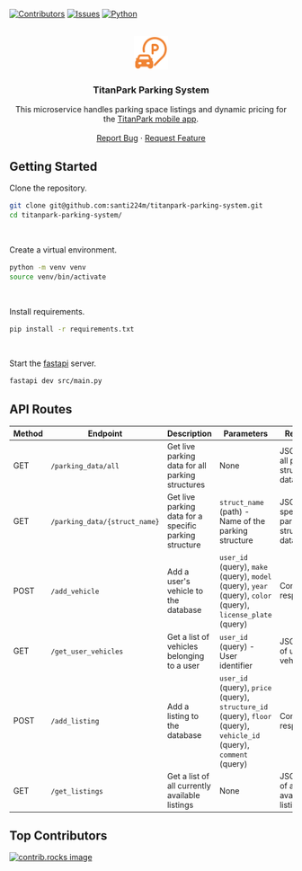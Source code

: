 
<a id="readme-top"></a>

[![Contributors][contributors-shield]][contributors-url] [![Issues][issues-shield]][issues-url] [![Python][Python]][Python-url]

<!-- PROJECT LOGO -->
<br />
<div align="center">
  <a href="https://github.com/santi224m/titanpark-parking-system">
    <img src="/assets/img/parking.svg" alt="Logo" height="60">
  </a>

  <h3 align="center">TitanPark Parking System</h3>

  <p align="center">
    This microservice handles parking space listings and dynamic pricing for the <a href="https://github.com/nathanchamorro1/titanpark">TitanPark mobile app</a>.
    <br />
    <br />
    <a href="https://github.com/santi224m/titanpark-parking-system/issues/new?labels=bug&template=bug-report---.md">Report Bug</a>
    ·
    <a href="https://github.com/santi224m/titanpark-parking-system/issues/new?labels=enhancement&template=feature-request---.md">Request Feature</a>
  </p>
</div>

<!-- GETTING STARTED -->
## Getting Started

Clone the repository.

```bash
git clone git@github.com:santi224m/titanpark-parking-system.git
cd titanpark-parking-system/
```
<br />

Create a virtual environment.

```bash
python -m venv venv
source venv/bin/activate
```
<br />

Install requirements.

```bash
pip install -r requirements.txt
```
<br />

Start the [fastapi](https://fastapi.tiangolo.com/) server.

```bash
fastapi dev src/main.py
```

## API Routes

| Method | Endpoint | Description | Parameters | Response |
|--------|----------|-------------|------------|----------|
| GET | `/parking_data/all` | Get live parking data for all parking structures | None | JSON with all parking structure data |
| GET | `/parking_data/{struct_name}` | Get live parking data for a specific parking structure | `struct_name` (path) - Name of the parking structure | JSON with specific parking structure data |
| POST | `/add_vehicle` | Add a user's vehicle to the database | `user_id` (query), `make` (query), `model` (query), `year` (query), `color` (query), `license_plate` (query) | Confirmation response |
| GET | `/get_user_vehicles` | Get a list of vehicles belonging to a user | `user_id` (query) - User identifier | JSON array of user's vehicles |
| POST | `/add_listing` | Add a listing to the database | `user_id` (query), `price` (query), `structure_id` (query), `floor` (query), `vehicle_id` (query), `comment` (query) | Confirmation response |
| GET | `/get_listings` | Get a list of all currently available listings | None | JSON array of all available listings |

## Top Contributors

<a href="https://github.com/santi224m/titanpark-parking-system/graphs/contributors">
  <img src="https://contrib.rocks/image?repo=santi224m/titanpark-parking-system" alt="contrib.rocks image" />
</a>

<!-- MARKDOWN LINKS & IMAGES -->
[contributors-shield]: https://img.shields.io/github/contributors/santi224m/titanpark-parking-system.svg?style=for-the-badge
[contributors-url]: https://github.com/santi224m/titanpark-parking-system/graphs/contributors
[issues-shield]: https://img.shields.io/github/issues/santi224m/titanpark-parking-system.svg?style=for-the-badge
[issues-url]: https://github.com/santi224m/titanpark-parking-system/issues

[Python]: https://img.shields.io/badge/python-000000?style=for-the-badge&logo=python
[Python-url]: https://www.python.org/